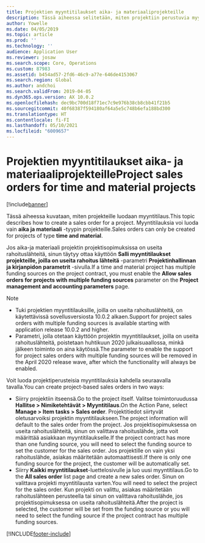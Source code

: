 ```yaml
---
title: Projektien myyntitilaukset aika- ja materiaaliprojekteille
description: Tässä aiheessa selitetään, miten projektiin perustuvia myyntitilauksia luodaan aika- ja materiaaliprojekteille.
author: Yowelle
ms.date: 04/05/2019
ms.topic: article
ms.prod: ''
ms.technology: ''
audience: Application User
ms.reviewer: josaw
ms.search.scope: Core, Operations
ms.custom: 87983
ms.assetid: b454ad57-2fd6-46c9-a77e-646de4153067
ms.search.region: Global
ms.author: andchoi
ms.search.validFrom: 2019-04-05
ms.dyn365.ops.version: AX 10.0.2
ms.openlocfilehash: dec9bc700d18f71ec7c9e976b38cb8cbb41f21b5
ms.sourcegitcommit: 40f68387f594180af64a5e5c748b6efa188bd300
ms.translationtype: HT
ms.contentlocale: fi-FI
ms.lasthandoff: 05/10/2021
ms.locfileid: "6009657"
---
```

# <a name="project-sales-orders-for-time-and-material-projects"></a><span data-ttu-id="6375b-103">Projektien myyntitilaukset aika- ja materiaaliprojekteille</span><span class="sxs-lookup"><span data-stu-id="6375b-103">Project sales orders for time and material projects</span></span>

[!include[banner](../includes/banner.md)]

<span data-ttu-id="6375b-104">Tässä aiheessa kuvataan, miten projekteille luodaan myyntitilaus.</span><span class="sxs-lookup"><span data-stu-id="6375b-104">This topic describes how to create a sales order for a project.</span></span> <span data-ttu-id="6375b-105">Myyntitilauksia voi luoda vain **aika ja materiaali** -tyypin projekteille.</span><span class="sxs-lookup"><span data-stu-id="6375b-105">Sales orders can only be created for projects of type **time and material**.</span></span>

<span data-ttu-id="6375b-106">Jos aika-ja materiaali projektin projektisopimuksissa on useita rahoituslähteitä, sinun täytyy ottaa käyttöön **Salli myyntitilaukset projekteille, joilla on useita rahoitus lähteitä** -parametri **Projektinhallinnan ja kirjanpidon parametrit** -sivulla.</span><span class="sxs-lookup"><span data-stu-id="6375b-106">If a time and material project has multiple funding sources on the project contract, you must enable the **Allow sales orders for projects with multiple funding sources** parameter on the **Project management and accounting parameters** page.</span></span> 

> [!NOTE]
> - <span data-ttu-id="6375b-107">Tuki projektien myyntitilauksille, joilla on useita rahoituslähteitä, on käytettävissä sovellusversiosta 10.0.2 alkaen.</span><span class="sxs-lookup"><span data-stu-id="6375b-107">Support for project sales orders with multiple funding sources is available starting with application release 10.0.2 and higher.</span></span>
> - <span data-ttu-id="6375b-108">Parametri, jolla otetaan käyttöön projektin myyntitilaukset, joilla on useita rahoituslähteitä, poistetaan huhtikuun 2020 julkaisuaallossa, minkä jälkeen toiminto on aina käytössä.</span><span class="sxs-lookup"><span data-stu-id="6375b-108">The parameter to enable the support for project sales orders with multiple funding sources will be removed in the April 2020 release wave, after which the functionality will always be enabled.</span></span>

<span data-ttu-id="6375b-109">Voit luoda projektiperusteisia myyntitilauksia kahdella seuraavalla tavalla.</span><span class="sxs-lookup"><span data-stu-id="6375b-109">You can create project-based sales orders in two ways:</span></span>

- <span data-ttu-id="6375b-110">Siirry projektiin itseensä.</span><span class="sxs-lookup"><span data-stu-id="6375b-110">Go to the project itself.</span></span> <span data-ttu-id="6375b-111">Valitse toimintoruudussa **Hallitse > Nimiketehtävät > Myyntitilaus**.</span><span class="sxs-lookup"><span data-stu-id="6375b-111">On the Action Pane, select **Manage > Item tasks > Sales order**.</span></span> <span data-ttu-id="6375b-112">Projektitiedot siirtyvät oletusarvoiksi projektin myyntitilaukseen.</span><span class="sxs-lookup"><span data-stu-id="6375b-112">The project information will default to the sales order from the project.</span></span> <span data-ttu-id="6375b-113">Jos projektisopimuksessa on useita rahoituslähteitä, sinun on valittava rahoituslähde, jotta voit määrittää asiakkaan myyntitilaukselle.</span><span class="sxs-lookup"><span data-stu-id="6375b-113">If the project contract has more than one funding source, you will need to select the funding source to set the customer for the sales order.</span></span> <span data-ttu-id="6375b-114">Jos projektille on vain yksi rahoituslähde, asiakas määritetään automaattisesti.</span><span class="sxs-lookup"><span data-stu-id="6375b-114">If there is only one funding source for the project, the customer will be automatically set.</span></span>
- <span data-ttu-id="6375b-115">Siirry **Kaikki myyntitilaukset**-luettelosivulle ja luo uusi myyntitilaus.</span><span class="sxs-lookup"><span data-stu-id="6375b-115">Go to the **All sales order** list page and create a new sales order.</span></span> <span data-ttu-id="6375b-116">Sinun on valittava projekti myyntitilausta varten.</span><span class="sxs-lookup"><span data-stu-id="6375b-116">You will need to select the project for the sales order.</span></span> <span data-ttu-id="6375b-117">Kun projekti on valittu, asiakas määritetään rahoituslähteen perusteella tai sinun on valittava rahoituslähde, jos projektisopimuksessa on useita rahoituslähteitä.</span><span class="sxs-lookup"><span data-stu-id="6375b-117">After the project is selected, the customer will be set from the funding source or you will need to select the funding source if the project contract has multiple funding sources.</span></span>



[!INCLUDE[footer-include](../includes/footer-banner.md)]